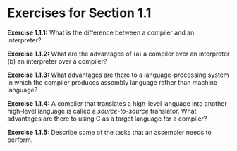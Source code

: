 # Exercises for Section 1.1

__Exercise 1.1.1:__
What is the difference between a compiler and an interpreter?

__Exercise 1.1.2:__
What are the advantages of (a) a compiler over an interpreter (b) an interpreter over a
compiler?

__Exercise 1.1.3:__
What advantages are there to a language-processing system in which the compiler produces
assembly language rather than machine language?

__Exercise 1.1.4:__
A compiler that translates a high-level language into another high-level language is
called a *source-to-source* translator. What advantages are there to using C as a target
language for a compiler?

__Exercise 1.1.5:__
Describe some of the tasks that an assembler needs to perform.
